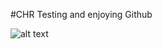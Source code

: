#CHR
Testing and enjoying Github

![alt text](https://www.google.com/url?sa=i&source=images&cd=&ved=2ahUKEwjzoY6HlbLiAhXLjVkKHceYC_IQjRx6BAgBEAU&url=https%3A%2F%2Fhackernoon.com%2Fthe-best-career-advice-ive-received-so-far-is-never-turn-down-an-interview-7586ca5b7ef8&psig=AOvVaw3gCOs0wo8FvDNH56HbuDXk&ust=1558718456027015)
